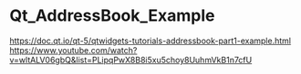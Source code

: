# Qt_AddressBook_Example
https://doc.qt.io/qt-5/qtwidgets-tutorials-addressbook-part1-example.html
https://www.youtube.com/watch?v=wltALV06gbQ&list=PLipqPwX8B8i5xu5choy8UuhmVkB1n7cfU
